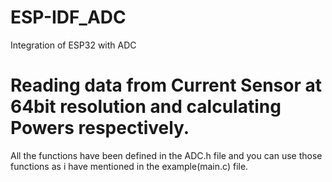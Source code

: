 # ESP-IDF_ADC
Integration of ESP32 with ADC


# Reading data from Current Sensor at 64bit resolution and calculating Powers respectively.

All the functions have been defined in the ADC.h file and you can use those functions as i have mentioned in the example(main.c) file.
